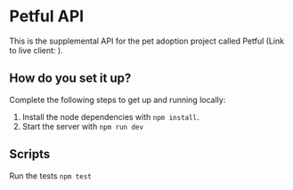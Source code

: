 # Petful API

This is the supplemental API for the pet adoption project called Petful (Link to live client: ).

## How do you set it up?

Complete the following steps to get up and running locally: 

1. Install the node dependencies with `npm install`.
2. Start the server with `npm run dev`

## Scripts

Run the tests `npm test`
